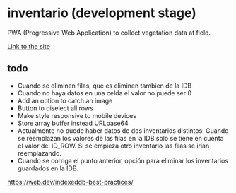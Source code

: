 # inventario (development stage)
PWA (Progressive Web Application) to collect vegetation data at field.

[Link to the site](https://cristianics.github.io/inventario/)

## todo

- Cuando se eliminen filas, que es eliminen tambien de la IDB
- Cuando no haya datos en una celda el valor no puede ser 0
- Add an option to catch an image
- Button to diselect all rows
- Make style responsive to mobile devices
- Store array buffer instead URLbase64
- Actualmente no puede haber datos de dos inventarios distintos: Cuando se reemplazan
los valores de las filas en la IDB solo se tiene en cuenta el valor del ID_ROW.
Si se empieza otro inventario las filas se irian reemplazando.
- Cuando se corriga el punto anterior, opción para eliminar los inventarios guardados
en la IDB.

https://web.dev/indexeddb-best-practices/